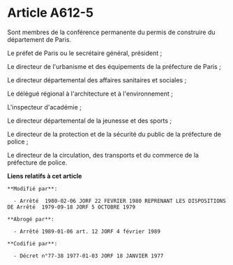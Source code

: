 # Article A612-5

Sont membres de la conférence permanente du permis de construire du département de Paris.

Le préfet de Paris ou le secrétaire général, président ;

Le directeur de l'urbanisme et des équipements de la préfecture de Paris ;

Le directeur départemental des affaires sanitaires et sociales ;

Le délégué régional à l'architecture et à l'environnement ;

L'inspecteur d'académie ;

Le directeur départemental de la jeunesse et des sports ;

Le directeur de la protection et de la sécurité du public de la préfecture de police ;

Le directeur de la circulation, des transports et du commerce de la préfecture de police.

**Liens relatifs à cet article**

	**Modifié par**:

	  - Arrêté  1980-02-06 JORF 22 FEVRIER 1980 REPRENANT LES DISPOSITIONS DE Arrêté  1979-09-18 JORF 5 OCTOBRE 1979

	**Abrogé par**:

	  - Arrêté 1989-01-06 art. 12 JORF 4 février 1989

	**Codifié par**:

	  - Décret n°77-38 1977-01-03 JORF 18 JANVIER 1977
